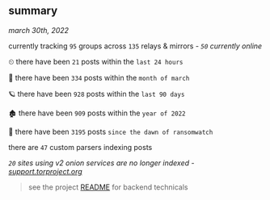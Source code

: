 
## summary
_march 30th, 2022_

currently tracking `95` groups across `135` relays & mirrors - _`50` currently online_

⏲ there have been `21` posts within the `last 24 hours`

🦈 there have been `334` posts within the `month of march`

🪐 there have been `928` posts within the `last 90 days`

🏚 there have been `909` posts within the `year of 2022`

🦕 there have been `3195` posts `since the dawn of ransomwatch`

there are `47` custom parsers indexing posts

_`20` sites using v2 onion services are no longer indexed - [support.torproject.org](https://support.torproject.org/onionservices/v2-deprecation/)_

> see the project [README](https://github.com/thetanz/ransomwatch#ransomwatch--) for backend technicals
